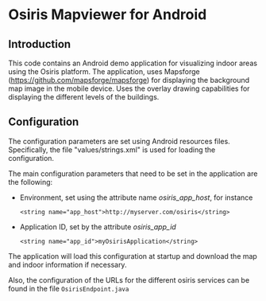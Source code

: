 # Osiris Mapviewer for Android

## Introduction

This code contains an Android demo application for visualizing indoor areas using
the Osiris platform. The application, uses Mapsforge (https://github.com/mapsforge/mapsforge)
for displaying the background map image in the mobile device. Uses the overlay drawing
capabilities for displaying the different levels of the buildings.

## Configuration

The configuration parameters are set using Android resources files. Specifically,
the file "values/strings.xml" is used for loading the configuration.

The main configuration parameters that need to be set in the application are the following:

- Environment, set using the attribute name *osiris_app_host*, for instance

  `<string name="app_host">http://myserver.com/osiris</string>`

- Application ID, set by the attribute *osiris_app_id*

  `<string name="app_id">myOsirisApplication</string>`

The application will load this configuration at startup and download the map and indoor
information if necessary.

Also, the configuration of the URLs for the different osiris services can be found in
the file `OsirisEndpoint.java`
